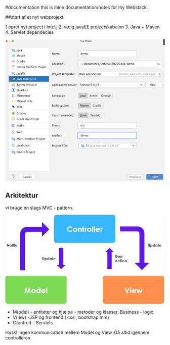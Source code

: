 #documentation
this is mine documentation/notes for my Webstack. 

##start af et nyt webprojekt

1.opret nyt project i intelij
2. vælg javaEE projectskabelon
3. Java + Maven
4. Servlet dependecies

![img.png](img.png)

## Arkitektur

vi bruge en slags MVC - pattern.

![img_1.png](img_1.png)

- M(odel) - entiteter og hjælpe - metoder og klasser. Business - logic
- V(iew) -JSP og frontend ( css , bootstrap mm)
- C(ontrol) - Servlets

Husk! ingen kommunication mellem Model og View. Gå altid igennem controlleren.

